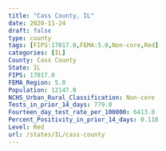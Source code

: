 ```yaml
---
title: "Cass County, IL"
date: 2020-11-24
draft: false
type: county
tags: [FIPS:17017.0,FEMA:5.0,Non-core,Red]
categories: [IL]
County: Cass County
State: IL
FIPS: 17017.0
FEMA_Region: 5.0
Population: 12147.0
NCHS_Urban_Rural_Classification: Non-core
Tests_in_prior_14_days: 779.0
Fourteen_day_test_rate_per_100000: 6413.0
Percent_Positivity_in_prior_14_days: 0.118
Level: Red
url: /states/IL/cass-county
---
```



